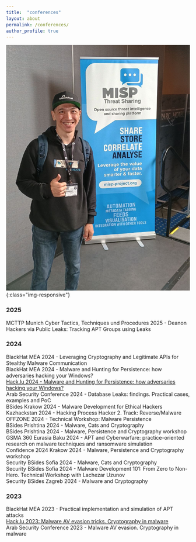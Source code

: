 ```yaml
---
title:  "conferences"
layout: about
permalink: /conferences/
author_profile: true
---
```


![conferences](/assets/images/conferences.jpg){:class="img-responsive"}      

### 2025

MCTTP Munich Cyber Tactics, Techniques und Procedures 2025 - Deanon Hackers via Public Leaks: Tracking APT Groups using Leaks       

### 2024

BlackHat MEA 2024 - Leveraging Cryptography and Legitimate APIs for Stealthy Malware Communication     
BlackHat MEA 2024 - Malware and Hunting for Persistence: how adversaries hacking your Windows?     
[Hack.lu 2024 - Malware and Hunting for Persistence: how adversaries hacking your Windows?](https://youtu.be/gW8v270HjxI?si=Kp8kMuhOmTiFAJYC)      
Arab Security Conference 2024 - Database Leaks: findings. Practical cases, examples and PoC     
BSides Krakow 2024 - Malware Development for Ethical Hackers     
Kazhackstan 2024 - Hacking Process Hacker 2. Track: Reverse/Malware     
OFFZONE 2024 - Technical Workshop: Malware Persistence    
BSides Prishtina 2024 - Malware, Cats and Cryptography      
BSides Prishtina 2024 - Malware, Persistence and Cryptography workshop     
GSMA 360 Eurasia Baku 2024 - APT and Cyberwarfare: practice-oriented research on malware techniques and
ransomware simulation      
Confidence 2024 Krakow 2024 - Malware, Persistence and Cryptography workshop     
Security BSides Sofia 2024 - Malware, Cats and Cryptography     
Security BSides Sofia 2024 - Malware Development 101: From Zero to Non-Hero. Technical Workshop with Lachezar Uzunov      
Security BSides Zagreb 2024 - Malware and Cryptography      

### 2023

BlackHat MEA 2023 - Practical implementation and simulation of APT attacks       
[Hack.lu 2023: Malware AV evasion tricks. Cryptography in malware](https://www.youtube.com/watch?v=0Xa4E4ZpX2E)     
Arab Security Conference 2023 - Malware AV evasion. Cryptography in malware      